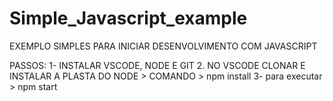 # Simple_Javascript_example


EXEMPLO SIMPLES PARA INICIAR DESENVOLVIMENTO COM JAVASCRIPT

PASSOS:
1- INSTALAR VSCODE, NODE E  GIT
2. NO VSCODE CLONAR E INSTALAR A PLASTA DO NODE > COMANDO >   npm install
3- para executar > npm start
